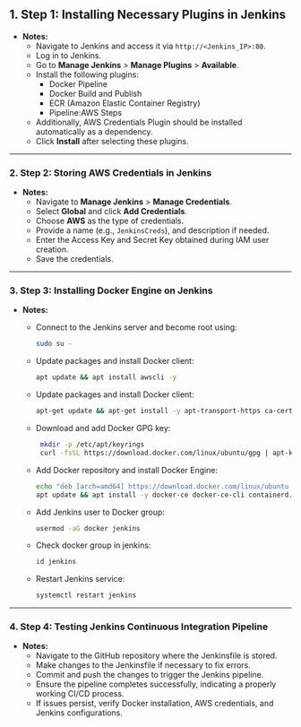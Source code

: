 ## 1. **Step 1: Installing Necessary Plugins in Jenkins**

- **Notes:**
  - Navigate to Jenkins and access it via `http://<Jenkins_IP>:80`.
  - Log in to Jenkins.
  - Go to **Manage Jenkins** > **Manage Plugins** > **Available**.
  - Install the following plugins:
    - Docker Pipeline
    - Docker Build and Publish
    - ECR (Amazon Elastic Container Registry)
    - Pipeline:AWS Steps 
  - Additionally, AWS Credentials Plugin should be installed automatically as a dependency.
  - Click **Install** after selecting these plugins.

---

### 2. **Step 2: Storing AWS Credentials in Jenkins**

- **Notes:**
  - Navigate to **Manage Jenkins** > **Manage Credentials**.
  - Select **Global** and click **Add Credentials**.
  - Choose **AWS** as the type of credentials.
  - Provide a name (e.g., `JenkinsCreds`), and description if needed.
  - Enter the Access Key and Secret Key obtained during IAM user creation.
  - Save the credentials.

---

### 3. **Step 3: Installing Docker Engine on Jenkins**

- **Notes:**
  - Connect to the Jenkins server and become root using:
    ```bash
    sudo su -
    ```
  - Update packages and install Docker client:
    ```bash
    apt update && apt install awscli -y
    
  - Update packages and install Docker client:
    ```bash
    apt-get update && apt-get install -y apt-transport-https ca-certificates curl gnupg-agent software-properties-common
    ```
    
  - Download and add Docker GPG key:
    ```bash
     mkdir -p /etc/apt/keyrings
     curl -fsSL https://download.docker.com/linux/ubuntu/gpg | apt-key add -
    ```
  - Add Docker repository and install Docker Engine:
    ```bash
    echo "deb [arch=amd64] https://download.docker.com/linux/ubuntu focal stable" | tee /etc/apt/sources.list.d/docker.list
    apt update && apt install -y docker-ce docker-ce-cli containerd.io
    ```
  - Add Jenkins user to Docker group:
    ```bash
    usermod -aG docker jenkins
    ```
  - Check docker group in jenkins:
     ```bash
    id jenkins
    ```
  - Restart Jenkins service:
    ```bash
    systemctl restart jenkins
    ```

---

### 4. **Step 4: Testing Jenkins Continuous Integration Pipeline**

- **Notes:**
  - Navigate to the GitHub repository where the Jenkinsfile is stored.
  - Make changes to the Jenkinsfile if necessary to fix errors.
  - Commit and push the changes to trigger the Jenkins pipeline.
  - Ensure the pipeline completes successfully, indicating a properly working CI/CD process.
  - If issues persist, verify Docker installation, AWS credentials, and Jenkins configurations.
